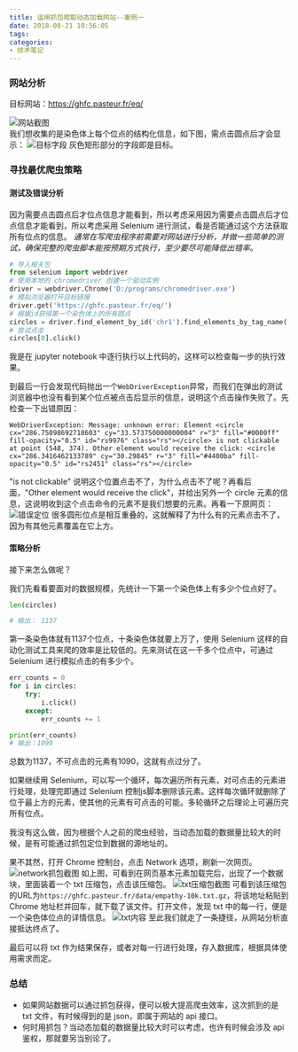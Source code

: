 ```yaml
---
title: 运用抓包爬取动态加载网站--案例一
date: 2018-08-21 10:56:05
tags:
categories:
- 技术笔记
---
```

### 网站分析
目标网站：https://ghfc.pasteur.fr/eq/  
<!--more-->
![网站截图](http://pdsg4l1md.bkt.clouddn.com/site_info.PNG)  
我们想收集的是染色体上每个位点的结构化信息，如下图，需点击圆点后才会显示：
![目标字段](http://pdsg4l1md.bkt.clouddn.com/target.PNG)
灰色矩形部分的字段即是目标。

### 寻找最优爬虫策略
#### 测试及错误分析
因为需要点击圆点后才位点信息才能看到，所以考虑采用因为需要点击圆点后才位点信息才能看到，所以考虑采用 Selenium 进行测试，看是否能通过这个方法获取所有位点的信息。
*通常在写爬虫程序前需要对网站进行分析，并做一些简单的测试，确保完整的爬虫脚本能按预期方式执行，至少要尽可能降低出错率。*
```python
# 导入相关包
from selenium import webdriver
# 使用本地的 chromedriver 创建一个驱动实例
driver = webdriver.Chrome('D:/programs/chromedriver.exe')
# 模拟浏览器打开目标链接
driver.get('https://ghfc.pasteur.fr/eq/')
# 根据id获得第一个染色体上的所有圆点
circles = driver.find_element_by_id('chr1').find_elements_by_tag_name('circle')
# 尝试点击
circles[0].click()
```
我是在 jupyter notebook 中逐行执行以上代码的，这样可以检查每一步的执行效果。

到最后一行会发现代码抛出一个`WebDriverException`异常，而我们在弹出的测试浏览器中也没有看到某个位点被点击后显示的信息，说明这个点击操作失败了。先检查一下出错原因：
```
WebDriverException: Message: unknown error: Element <circle cx="286.75098692718603" cy="33.573750000000004" r="3" fill="#0000ff" fill-opacity="0.5" id="rs9976" class="rs"></circle> is not clickable at point (548, 374). Other element would receive the click: <circle cx="286.3416462133789" cy="30.29845" r="3" fill="#4400ba" fill-opacity="0.5" id="rs2451" class="rs"></circle>
```
"is not clickable" 说明这个位置点击不了，为什么点击不了呢？再看后面，"Other element would receive the click"，并给出另外一个 circle 元素的信息，这说明收到这个点击命令的元素不是我们想要的元素。再看一下原网页：
![错误定位](http://pdsg4l1md.bkt.clouddn.com/site_info.PNG)
很多圆形位点是相互重叠的，这就解释了为什么有的元素点击不了，因为有其他元素覆盖在它上方。

#### 策略分析
接下来怎么做呢？

我们先看看要面对的数据规模，先统计一下第一个染色体上有多少个位点好了。
```python
len(circles)

# 输出： 1137
```
第一条染色体就有1137个位点，十条染色体就要上万了，使用 Selenium 这样的自动化测试工具来爬的效率是比较低的。先来测试在这一千多个位点中，可通过 Selenium 进行模拟点击的有多少个。
```python
err_counts = 0
for i in circles:
    try:
        i.click()
    except:
        err_counts += 1

print(err_counts)
# 输出：1090
```
总数为1137，不可点击的元素有1090，这就有点过分了。

如果继续用 Selenium，可以写一个循环，每次遍历所有元素，对可点击的元素进行处理，处理完即通过 Selenium 控制js脚本删除该元素。这样每次循环就删除了位于最上方的元素，使其他的元素有可点击的可能。多轮循环之后理论上可遍历完所有位点。

我没有这么做，因为根据个人之前的爬虫经验，当动态加载的数据量比较大的时候，是有可能通过抓包定位到数据的源地址的。

果不其然，打开 Chrome 控制台，点击 Network 选项，刷新一次网页。
![network抓包截图](http://pdsg4l1md.bkt.clouddn.com/network%E6%8A%93%E5%8C%85.PNG)
如上图，可看到在网页基本元素加载完后，出现了一个数据块，里面装着一个 txt 压缩包，点击该压缩包。
![txt压缩包截图](http://pdsg4l1md.bkt.clouddn.com/txt%E8%B5%84%E6%BA%90%E5%9C%B0%E5%9D%80.PNG)
可看到该压缩包的URL为`https://ghfc.pasteur.fr/data/empathy-10k.txt.gz`，将该地址粘贴到 Chrome 地址栏并回车，就下载了该文件。打开文件，发现 txt 中的每一行，便是一个染色体位点的详情信息。
![txt内容](http://pdsg4l1md.bkt.clouddn.com/txt%E6%96%87%E4%BB%B6%E5%86%85%E5%AE%B9.PNG)
至此我们就走了一条捷径，从网站分析直接抵达终点了。

最后可以将 txt 作为结果保存，或者对每一行进行处理，存入数据库，根据具体使用需求而定。

### 总结
* 如果网站数据可以通过抓包获得，便可以极大提高爬虫效率，这次抓到的是 txt 文件，有时候得到的是 json，即属于网站的 api 接口。
* 何时用抓包？当动态加载的数据量比较大时可以考虑，也许有时候会涉及 api 鉴权，那就要另当别论了。